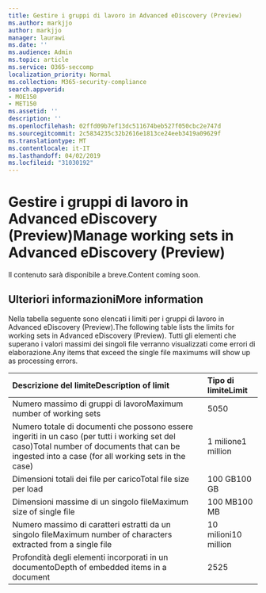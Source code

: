 ```yaml
---
title: Gestire i gruppi di lavoro in Advanced eDiscovery (Preview)
ms.author: markjjo
author: markjjo
manager: laurawi
ms.date: ''
ms.audience: Admin
ms.topic: article
ms.service: O365-seccomp
localization_priority: Normal
ms.collection: M365-security-compliance
search.appverid:
- MOE150
- MET150
ms.assetid: ''
description: ''
ms.openlocfilehash: 02ffd09b7ef13dc511674beb527f050cbc2e747d
ms.sourcegitcommit: 2c5834235c32b2616e1813ce24eeb3419a09629f
ms.translationtype: MT
ms.contentlocale: it-IT
ms.lasthandoff: 04/02/2019
ms.locfileid: "31030192"
---
```

# <a name="manage-working-sets-in-advanced-ediscovery-preview"></a><span data-ttu-id="82393-102">Gestire i gruppi di lavoro in Advanced eDiscovery (Preview)</span><span class="sxs-lookup"><span data-stu-id="82393-102">Manage working sets in Advanced eDiscovery (Preview)</span></span>  

<span data-ttu-id="82393-103">Il contenuto sarà disponibile a breve.</span><span class="sxs-lookup"><span data-stu-id="82393-103">Content coming soon.</span></span>

## <a name="more-information"></a><span data-ttu-id="82393-104">Ulteriori informazioni</span><span class="sxs-lookup"><span data-stu-id="82393-104">More information</span></span>

<span data-ttu-id="82393-105">Nella tabella seguente sono elencati i limiti per i gruppi di lavoro in Advanced eDiscovery (Preview).</span><span class="sxs-lookup"><span data-stu-id="82393-105">The following table lists the limits for working sets in Advanced eDiscovery (Preview).</span></span>  <span data-ttu-id="82393-106">Tutti gli elementi che superano i valori massimi dei singoli file verranno visualizzati come errori di elaborazione.</span><span class="sxs-lookup"><span data-stu-id="82393-106">Any items that exceed the single file maximums will show up as processing errors.</span></span>
    
  |<span data-ttu-id="82393-107">**Descrizione del limite**</span><span class="sxs-lookup"><span data-stu-id="82393-107">**Description of limit**</span></span>|<span data-ttu-id="82393-108">**Tipo di limite**</span><span class="sxs-lookup"><span data-stu-id="82393-108">**Limit**</span></span>|
  |:-----|:-----|
  |<span data-ttu-id="82393-109">Numero massimo di gruppi di lavoro</span><span class="sxs-lookup"><span data-stu-id="82393-109">Maximum number of working sets</span></span>  <br/> |<span data-ttu-id="82393-110">50</span><span class="sxs-lookup"><span data-stu-id="82393-110">50</span></span>  <br/> |
  |<span data-ttu-id="82393-111">Numero totale di documenti che possono essere ingeriti in un caso (per tutti i working set del caso)</span><span class="sxs-lookup"><span data-stu-id="82393-111">Total number of documents that can be ingested into a case (for all working sets in the case)</span></span>  <br/> |<span data-ttu-id="82393-112">1 milione</span><span class="sxs-lookup"><span data-stu-id="82393-112">1 million</span></span>  <br/> |
  |<span data-ttu-id="82393-113">Dimensioni totali dei file per carico</span><span class="sxs-lookup"><span data-stu-id="82393-113">Total file size per load</span></span>  <br/> |<span data-ttu-id="82393-114">100 GB</span><span class="sxs-lookup"><span data-stu-id="82393-114">100 GB</span></span>  <br/> |
  |<span data-ttu-id="82393-115">Dimensioni massime di un singolo file</span><span class="sxs-lookup"><span data-stu-id="82393-115">Maximum size of single file</span></span>   <br/> |<span data-ttu-id="82393-116">100 MB</span><span class="sxs-lookup"><span data-stu-id="82393-116">100 MB</span></span>  <br/> |
  |<span data-ttu-id="82393-117">Numero massimo di caratteri estratti da un singolo file</span><span class="sxs-lookup"><span data-stu-id="82393-117">Maximum number of characters extracted from a single file</span></span>  <br/> |<span data-ttu-id="82393-118">10 milioni</span><span class="sxs-lookup"><span data-stu-id="82393-118">10 million</span></span>  <br/> |
  |<span data-ttu-id="82393-119">Profondità degli elementi incorporati in un documento</span><span class="sxs-lookup"><span data-stu-id="82393-119">Depth of embedded items in a document</span></span>  <br/> |<span data-ttu-id="82393-120">25</span><span class="sxs-lookup"><span data-stu-id="82393-120">25</span></span>  <br/> |
  

